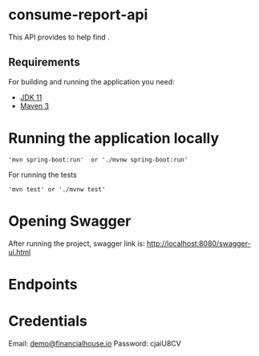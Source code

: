 # consume-report-api
This API provides to help find .

## Requirements

For building and running the application you need:

- [JDK 11](https://www.oracle.com/java/technologies/javase/jdk11-archive-downloads.html)
- [Maven 3](https://maven.apache.org)

# Running the application locally

```shell
'mvn spring-boot:run'  or './mvnw spring-boot:run'
```
For running the tests
```shell
'mvn test' or './mvnw test'
```

# Opening Swagger

After running the project, swagger link is: [http://localhost:8080/swagger-ui.html](http://localhost:8080/swagger-ui.html)

# Endpoints

# Credentials
Email: demo@financialhouse.io
Password: cjaiU8CV